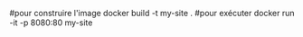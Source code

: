 #pour construire l'image 
docker build -t my-site . 
#pour exécuter 
docker run -it -p 8080:80 my-site 
